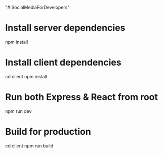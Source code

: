 "# SocialMediaForDevelopers" 

# Install server dependencies
npm install

# Install client dependencies
cd client
npm install

# Run both Express & React from root
npm run dev

# Build for production
cd client
npm run build
